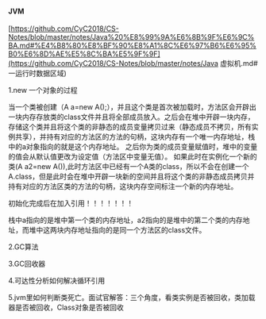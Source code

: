 #### JVM

[https://github.com/CyC2018/CS-Notes/blob/master/notes/Java%20%E8%99%9A%E6%8B%9F%E6%9C%BA.md#%E4%B8%80%E8%BF%90%E8%A1%8C%E6%97%B6%E6%95%B0%E6%8D%AE%E5%8C%BA%E5%9F%9F](https://github.com/CyC2018/CS-Notes/blob/master/notes/Java 虚拟机.md#一运行时数据区域)

1.new 一个对象的过程

当一个类被创建（A a=new A();），并且这个类是首次被加载时，方法区会开辟出一块内存存放类的class文件并且将全部成员放入。之后会在堆中开辟一块内存，存储这个类并且将这个类的非静态的成员变量拷贝过来（静态成员不拷贝，所有实例共享），并持有对应的方法区的方法的句柄，这块内存有一个唯一内存地址，栈中的a对象指向的就是这个内存地址。
之后你为类的成员变量赋值时，堆中的变量的值会从默认值更改为设定值（方法区中变量无值）。
如果此时在实例化一个新的类(A a2=new A()),此时方法区中已经有一个A类的class，所以不会在创建一个A.class，但是此时会在堆中开辟一块新的空间并且将这个类的非静态成员拷贝并持有对应的方法区类的方法的句柄，这块内存空间标注一个新的内存地址。

初始化完成后在加入引用！！！！！！！

栈中a指向的是堆中第一个类的内存地址，a2指向的是堆中的第二个类的内存地址，而堆中这两块内存地址指向的是同一个方法区的class文件。

2.GC算法

3.GC回收器

4.可达性分析如何解决循环引用

5.jvm里如何判断类死亡。面试官解答：三个角度，看类实例是否被回收，类加载器是否被回收，Class对象是否被回收